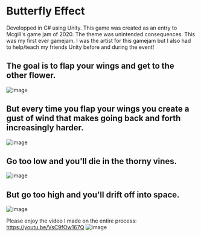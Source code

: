 # Butterfly Effect
Developped in C# using Unity. This game was created as an entry to Mcgill's game jam of 2020. The theme was unintended consequences. This was my first ever gamejam. I was the artist for this gamejam but I also had to help/teach my friends Unity before and during the event! 

## The goal is to flap your wings and get to the other flower.
![image](https://user-images.githubusercontent.com/53094076/236571133-b8123a95-fd38-4b6f-bed7-127031d93d3b.png)
## But every time you flap your wings you create a gust of wind that makes going back and forth increasingly harder.
![image](https://user-images.githubusercontent.com/53094076/236571432-bc3ecb0c-1f28-4b65-8ea8-71e02977902a.png)
## Go too low and you'll die in the thorny vines.
![image](https://user-images.githubusercontent.com/53094076/236572479-a913c294-b015-4d1a-b124-72f791e8c816.png)

## But go too high and you'll drift off into space.
![image](https://user-images.githubusercontent.com/53094076/236572176-844c5686-1689-4bde-b59d-48fbc88a2dc6.png)

Please enjoy the video I made on the entire process:
https://youtu.be/VsC9fOw167Q
![image](https://user-images.githubusercontent.com/53094076/236570420-c1e7e0cf-52c7-456d-9fa2-91c48ecf02fe.png)



 
